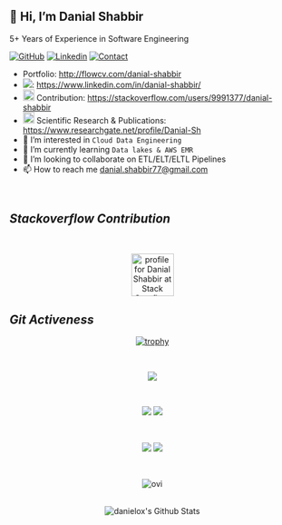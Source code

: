 <h2>👋 Hi, I’m Danial Shabbir</h2> 5+ Years of Experience in Software Engineering

[![GitHub](https://img.shields.io/badge/GITHUB-blue?style=for-the-badge&logo=github)](https://github.com/DanielOX/) 
[![Linkedin](https://img.shields.io/badge/MY%20PROFILE-Linkedin-blue?style=for-the-badge&logo=github)](https://www.linkedin.com/in/danial-shabbir/)
[![Contact](https://img.shields.io/badge/CONTACT-GMAIL-yellow?style=for-the-badge&logo=gmail&logoColor=white)](mailto:danial.shabbir77@gmail.com)

- Portfolio: http://flowcv.com/danial-shabbir
- [![](https://i.stack.imgur.com/gVE0j.png)](https://www.linkedin.com/): https://www.linkedin.com/in/danial-shabbir/
- <img src="https://upload.wikimedia.org/wikipedia/commons/e/ef/Stack_Overflow_icon.svg" alt="drawing" style="width:20px;"/> Contribution: https://stackoverflow.com/users/9991377/danial-shabbir
- <img src="https://upload.wikimedia.org/wikipedia/commons/thumb/5/5e/ResearchGate_icon_SVG.svg/1200px-ResearchGate_icon_SVG.svg.png" alt="drawing" style="width:20px;"/> Scientific Research & Publications: https://www.researchgate.net/profile/Danial-Sh
- 👀 I’m interested in `Cloud Data Engineering`
- 🌱 I’m currently learning `Data lakes & AWS EMR`
- 💞️ I’m looking to collaborate on ETL/ELT/ELTL Pipelines
- 📫 How to reach me danial.shabbir77@gmail.com
</br>

<i><h2>Stackoverflow Contribution</h2></i>
<br/>
<div align="center"><a href="https://stackoverflow.com/users/9991377/danial-shabbir"><img src="https://stackoverflow.com/users/flair/9991377.png?theme=dark" width="auto" height="75" alt="profile for Danial Shabbir at Stack Overflow, Q&amp;A for professional and enthusiast programmers" title="profile for Danial Shabbir at Stack Overflow, Q&amp;A for professional and enthusiast programmers"></a>
 </div>
<i><h2>Git Activeness</h2></i>

<div align="center">

[![trophy](https://github-profile-trophy.vercel.app/?username=danielox&no-bg=true&no-frame=true&theme=juicyfresh)](https://github.com/danielox)

<br/>
  
![](https://github-profile-summary-cards.vercel.app/api/cards/profile-details?username=danielox&theme=github_dark) 
  
<br/>
  
![](https://github-profile-summary-cards.vercel.app/api/cards/repos-per-language?username=danielox&theme=github_dark) ![](https://github-profile-summary-cards.vercel.app/api/cards/productive-time?username=danielox&theme=github_dark)
 
 <br/>
  
![](https://github-profile-summary-cards.vercel.app/api/cards/most-commit-language?username=danielox&theme=github_dark) ![](https://github-profile-summary-cards.vercel.app/api/cards/stats?username=danielox&theme=github_dark) 
  
<br/>
  
 <p><img align="centre" src="https://github-readme-stats.vercel.app/api/top-langs?username=danielox&show_icons=true&locale=en&layout=compact&theme=chartreuse-dark" alt="ovi" /></p>

<br/>
  
<img align="center" src="https://github-readme-stats.vercel.app/api?username=danielox&include_all_commits=true&count_private=true&show_icons=true&line_height=20&title_color=7A7ADB&icon_color=2234AE&text_color=D3D3D3&bg_color=0,000000,130F40" alt="danielox's Github Stats"> 
  
<br/>
<br/>
<br/>
 
<!-- ![S Abhishek's GitHub activity graph](https://activity-graph.herokuapp.com/graph?username=a3x3k&bg_color=000000&color=4fff67&line=4fff67&point=ffffff&area=true&hide_border=true) -->
<!--   
<br/>
 -->
</div>
